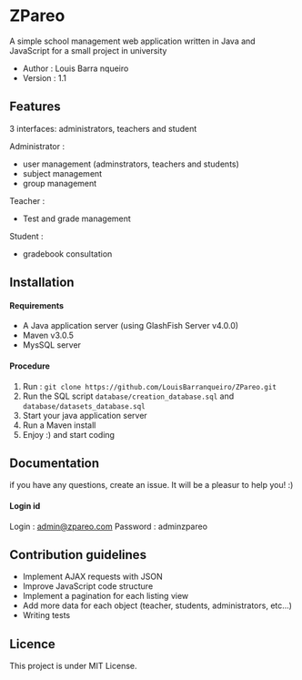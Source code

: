 # ZPareo #

A simple school management web application written in Java and JavaScript for a small project in university

- Author : Louis Barra
nqueiro
- Version : 1.1

## Features

3 interfaces: administrators, teachers and student

Administrator :

- user management (adminstrators, teachers and students)
- subject management
- group management

Teacher :

- Test and grade management

Student :

- gradebook consultation

## Installation ##

#### Requirements ####

- A Java application server (using GlashFish Server v4.0.0)
- Maven v3.0.5
- MysSQL server

#### Procedure ####

1. Run : ```git clone https://github.com/LouisBarranqueiro/ZPareo.git```
2. Run the SQL script ```database/creation_database.sql``` and  ```database/datasets_database.sql```
3. Start your java application server
4. Run a Maven install
5. Enjoy :) and start coding

## Documentation ##

if you have any questions, create an issue. It will be a pleasur to help you! :)

#### Login id ####

Login : admin@zpareo.com 
Password : adminzpareo

## Contribution guidelines ##

- Implement AJAX requests with JSON
- Improve JavaScript code structure
- Implement a pagination for each listing view
- Add more data for each object (teacher, students, administrators, etc...)
- Writing tests

## Licence ##

This project is under MIT License.